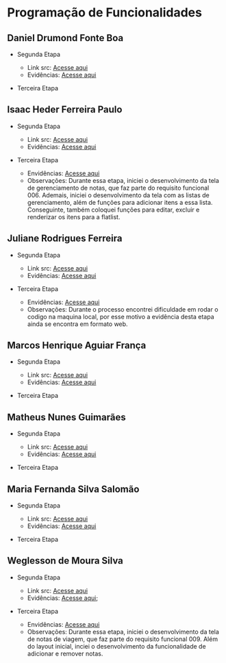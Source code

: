 # Programação de Funcionalidades

## Daniel Drumond Fonte Boa

- Segunda Etapa

  - Link src: [Acesse aqui](../src/Daniel)
  - Evidências: [Acesse aqui](./img/proof-of-execution-daniel.png)

- Terceira Etapa

## Isaac Heder Ferreira Paulo

- Segunda Etapa

  - Link src: [Acesse aqui](../src/teste-expo-isaac)
  - Evidências: [Acesse aqui](./img/teste-expo-isaac.png)

- Terceira Etapa
  - Envidências: [Acesse aqui](src/SpeedTrip/screens/NotesManagementScreen.js)
  - Observações: Durante essa etapa, iniciei o desenvolvimento da tela de gerenciamento de notas, que faz parte do requisito funcional 006. Ademais, iniciei o desenvolvimento da tela com as listas de gerenciamento, além de funções para adicionar itens a essa lista. Conseguinte, também coloquei funções para editar, excluir e renderizar os itens para a flatlist.

## Juliane Rodrigues Ferreira

- Segunda Etapa

  - Link src: [Acesse aqui](../src/juliane/app-componentes/app-componentes/)
  - Evidências: [Acesse aqui](./img/expo%20juliane.png)

- Terceira Etapa
  - Envidências: [Acesse aqui](./img/evid_notas_transporte.png)
  - Observações: Durante o processo encontrei dificuldade em rodar o codigo na maquina local, por esse motivo a evidência desta etapa ainda se encontra em formato web.

## Marcos Henrique Aguiar França

- Segunda Etapa

  - Link src: [Acesse aqui](../src/etapa-2/marcos/)
  - Evidências: [Acesse aqui](./img/teste-expo-marcos.png)

- Terceira Etapa

## Matheus Nunes Guimarães

- Segunda Etapa

  - Link src: [Acesse aqui](../src/matheus/mthProject)
  - Evidências: [Acesse aqui](./matheus/evidencia/evidencia-mth.jpg)

- Terceira Etapa

## Maria Fernanda Silva Salomão

- Segunda Etapa

  - Link src: [Acesse aqui](../src/maria/app-expo/app-expo)
  - Evidências: [Acesse aqui](./img/projeto-expo-maria-fernanda.png)

- Terceira Etapa

## Weglesson de Moura Silva

- Segunda Etapa

  - Link src: [Acesse aqui](../src/weglesson/WeglessonProject)
  - Evidências: [Acesse aqui](https://youtu.be/74XHptVfHRQ);

- Terceira Etapa
  - Envidências: [Acesse aqui](https://youtu.be/5rUu4EZr-zc)
  - Observações: Durante essa etapa, iniciei o desenvolvimento da tela de notas de viagem, que faz parte do requisito funcional 009. Além do layout inicial, inciei o desenvolvimento da funcionalidade de adicionar e remover notas.
